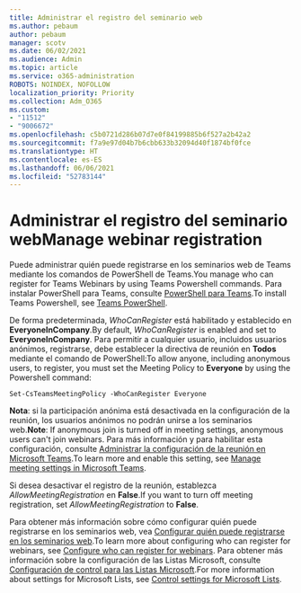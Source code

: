 ```yaml
---
title: Administrar el registro del seminario web
ms.author: pebaum
author: pebaum
manager: scotv
ms.date: 06/02/2021
ms.audience: Admin
ms.topic: article
ms.service: o365-administration
ROBOTS: NOINDEX, NOFOLLOW
localization_priority: Priority
ms.collection: Adm_O365
ms.custom:
- "11512"
- "9006672"
ms.openlocfilehash: c5b0721d286b07d7e0f84199885b6f527a2b42a2
ms.sourcegitcommit: f7a9e97d04b7b6cbb633b32094d40f1874bf0fce
ms.translationtype: HT
ms.contentlocale: es-ES
ms.lasthandoff: 06/06/2021
ms.locfileid: "52783144"
---
```

# <a name="manage-webinar-registration"></a><span data-ttu-id="4862e-102">Administrar el registro del seminario web</span><span class="sxs-lookup"><span data-stu-id="4862e-102">Manage webinar registration</span></span>

<span data-ttu-id="4862e-103">Puede administrar quién puede registrarse en los seminarios web de Teams mediante los comandos de PowerShell de Teams.</span><span class="sxs-lookup"><span data-stu-id="4862e-103">You manage who can register for Teams Webinars by using Teams Powershell commands.</span></span> <span data-ttu-id="4862e-104">Para instalar PowerShell para Teams, consulte [PowerShell para Teams](/microsoftteams/teams-powershell-install).</span><span class="sxs-lookup"><span data-stu-id="4862e-104">To install Teams Powershell, see [Teams PowerShell](/microsoftteams/teams-powershell-install).</span></span> 

<span data-ttu-id="4862e-105">De forma predeterminada, *WhoCanRegister* está habilitado y establecido en **EveryoneInCompany**.</span><span class="sxs-lookup"><span data-stu-id="4862e-105">By default, *WhoCanRegister* is enabled and set to **EveryoneInCompany**.</span></span> <span data-ttu-id="4862e-106">Para permitir a cualquier usuario, incluidos usuarios anónimos, registrarse, debe establecer la directiva de reunión en **Todos** mediante el comando de PowerShell:</span><span class="sxs-lookup"><span data-stu-id="4862e-106">To allow anyone, including anonymous users, to register, you must set the Meeting Policy to **Everyone** by using the Powershell command:</span></span>

`Set-CsTeamsMeetingPolicy -WhoCanRegister Everyone`

<span data-ttu-id="4862e-107">**Nota**: si la participación anónima está desactivada en la configuración de la reunión, los usuarios anónimos no podrán unirse a los seminarios web.</span><span class="sxs-lookup"><span data-stu-id="4862e-107">**Note**: If anonymous join is turned off in meeting settings, anonymous users can't join webinars.</span></span> <span data-ttu-id="4862e-108">Para más información y para habilitar esta configuración, consulte [Administrar la configuración de la reunión en Microsoft Teams](/microsoftteams/meeting-settings-in-teams).</span><span class="sxs-lookup"><span data-stu-id="4862e-108">To learn more and enable this setting, see [Manage meeting settings in Microsoft Teams](/microsoftteams/meeting-settings-in-teams).</span></span>

<span data-ttu-id="4862e-109">Si desea desactivar el registro de la reunión, establezca *AllowMeetingRegistration* en **False**.</span><span class="sxs-lookup"><span data-stu-id="4862e-109">If you want to turn off meeting registration, set *AllowMeetingRegistration* to **False**.</span></span>

<span data-ttu-id="4862e-110">Para obtener más información sobre cómo configurar quién puede registrarse en los seminarios web, vea [Configurar quién puede registrarse en los seminarios web](/microsoftteams/set-up-webinars?source=docs#configure-who-can-register-for-webinars).</span><span class="sxs-lookup"><span data-stu-id="4862e-110">To learn more about configuring who can register for webinars, see [Configure who can register for webinars](/microsoftteams/set-up-webinars?source=docs#configure-who-can-register-for-webinars).</span></span> <span data-ttu-id="4862e-111">Para obtener más información sobre la configuración de las Listas Microsoft, consulte [Configuración de control para las Listas Microsoft](/sharepoint/control-lists).</span><span class="sxs-lookup"><span data-stu-id="4862e-111">For more information about settings for Microsoft Lists, see [Control settings for Microsoft Lists](/sharepoint/control-lists).</span></span>
